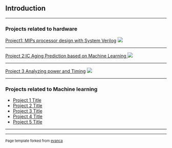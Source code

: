 ## Introduction

---

### Projects related to hardware 

[Project1: MIPs processor design with System Verilog](/sample_page)
<img src="images/dummy_thumbnail.jpg?raw=true"/>

---
[Project 2:IC Aging Prediction based on Machine Learning ](/pdf/sample_presentation.pdf)
<img src="images/dummy_thumbnail.jpg?raw=true"/>

---
[Project 3 Analyzing power and Timing](http://example.com/)
<img src="images/dummy_thumbnail.jpg?raw=true"/>

---

### Projects related to Machine learning

- [Project 1 Title](http://example.com/)
- [Project 2 Title](http://example.com/)
- [Project 3 Title](http://example.com/)
- [Project 4 Title](http://example.com/)
- [Project 5 Title](http://example.com/)

---




---
<p style="font-size:11px">Page template forked from <a href="https://github.com/evanca/quick-portfolio">evanca</a></p>
<!-- Remove above link if you don't want to attibute -->

